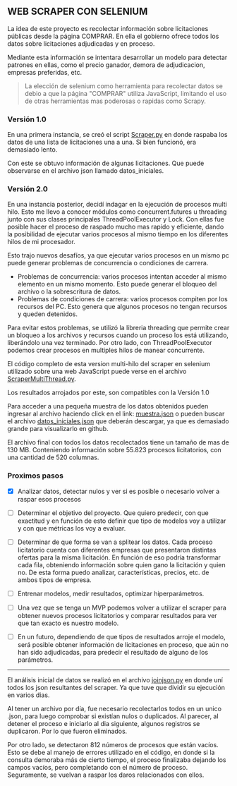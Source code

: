 ## WEB SCRAPER CON SELENIUM 
La idea de este proyecto es recolectar información sobre licitaciones 
públicas desde la página COMPRAR. En ella el gobierno ofrece todos los datos
sobre licitaciones adjudicadas y en proceso. 

Mediante esta información se intentara desarrollar un modelo para detectar 
patrones en ellas, como el precio ganador, demora de adjudicacion, empresas preferidas, etc.

> La elección de selenium como herramienta para recolectar datos se debio a 
> que la página "COMPRAR" utiliza JavaScript, limitando el uso de otras herramientas 
> mas poderosas o rapidas como Scrapy. 

### Versión 1.0

En una primera instancia, se creó el script [Scraper.py](Scraper.py) en donde 
raspaba los datos de una lista de licitaciones una a una. Si bien funcionó, era
demasiado lento.

Con este se obtuvo información de algunas licitaciones. Que puede
observarse en el archivo json llamado datos_iniciales.

### Versión 2.0 

En una instancia posterior, decidí indagar en la ejecución de procesos multi hilo.
Esto me llevo a conocer módulos como concurrent.futures u threading junto con sus 
clases principales ThreadPoolExecutor y Lock.
Con ellas fue posible hacer el proceso de raspado mucho mas rapido y eficiente, dando
la posibilidad de ejecutar varios procesos al mismo tiempo en los diferentes
hilos de mi procesador. 

Esto trajo nuevos desafíos, ya que ejecutar varios procesos en un mismo pc puede
generar problemas de concurrencia o condiciones de carrera.

-   Problemas de concurrencia: varios procesos intentan acceder al mismo elemento en 
un mismo momento. Esto puede generar el bloqueo del archivo o la sobrescritura de datos.
-   Problemas de condiciones de carrera: varios procesos compiten por los recursos del PC.
Esto genera que algunos procesos no tengan recursos y queden detenidos. 

Para evitar estos problemas, se utilizó la libreria threading que permite crear un bloqueo
a los archivos y recursos cuando un proceso los está utilizando, liberándolo una vez terminado. 
Por otro lado, con ThreadPoolExecutor podemos crear procesos en multiples hilos de manear concurrente. 

El código completo de esta version multi-hilo del scraper en selenium utilizado sobre una web JavaScript
puede verse en el archivo [ScraperMultiThread.py](ScraperMultiThread.py).

Los resultados arrojados por este, son compatibles con la Versión 1.0

Para acceder a una pequeña muestra de los datos obtenidos pueden ingresar al archivo haciendo click
en el link: [muestra.json](muestra.json) o pueden buscar el archivo [datos_iniciales.json](datos_iniciales.json)
que deberán descargar, ya que es demasiado grande para visualizarlo en github.

El archivo final con todos los datos recolectados tiene un tamaño de mas de 130 MB.
Conteniendo información sobre 55.823 procesos licitatorios, con una cantidad de 520 columnas.

### Proximos pasos

- [x] Analizar datos, detectar nulos y ver si es posible o necesario volver a raspar esos procesos

- [ ]  Determinar el objetivo del proyecto. Que quiero predecir, con que exactitud y en función de esto
definir que tipo de modelos voy a utilizar y con que métricas los voy a evaluar. 

- [ ] Determinar de que forma se van a splitear los datos. Cada proceso licitatorio cuenta con 
diferentes empresas que presentaron distintas ofertas para la misma licitación. En función de eso
podría transformar cada fila, obteniendo información sobre quien gano la licitación y quien no.
De esta forma puedo analizar, características, precios, etc. de ambos tipos de empresa.

- [ ] Entrenar modelos, medir resultados, optimizar hiperparámetros.

- [ ] Una vez que se tenga un MVP podemos volver a utilizar el scraper para obtener nuevos procesos 
licitatorios y comparar resultados para ver que tan exacto es nuestro modelo.

- [ ] En un futuro, dependiendo de que tipos de resultados arroje el modelo, será posible
obtener información de licitaciones en proceso, que aún no han sido adjudicadas, para predecir
el resultado de alguno de los parámetros.


---
El análisis inicial de datos se realizó en el archivo [joinjson.py](joinjson.py) en donde uní todos 
los json resultantes del scraper. Ya que tuve que dividir su ejecución en varios dias.

Al tener un archivo por día, fue necesario recolectarlos todos en un unico .json, para luego comprobar
si existían nulos o duplicados. Al parecer, al detener el proceso e iniciarlo al dia siguiente, algunos
registros se duplicaron. Por lo que fueron eliminados. 

Por otro lado, se detectaron 812 números de procesos que están vacíos. Esto se debe al manejo de errores
utilizado en el código, en donde si la consulta demoraba más de cierto tiempo, el proceso finalizaba 
dejando los campos vacíos, pero completando con el número de proceso. Seguramente, se vuelvan a raspar
los daros relacionados con ellos. 



